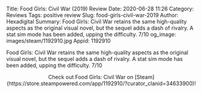 Title: Food Girls: Civil War (2019) Review
Date: 2020-06-28 11:26
Category: Reviews
Tags: positive review
Slug: food-girls-civil-war-2019
Author: Hexadigital
Summary: Food Girls: Civil War retains the same high-quality aspects as the original visual novel, but the sequel adds a dash of rivalry. A stat sim mode has been added, upping the difficulty. 7/10
og_image: images/steam/1192910.jpg
Appid: 1192910

Food Girls: Civil War retains the same high-quality aspects as the original visual novel, but the sequel adds a dash of rivalry. A stat sim mode has been added, upping the difficulty. 7/10

<center>Check out Food Girls: Civil War on [Steam](https://store.steampowered.com/app/1192910/?curator_clanid=34633900)!</center>
